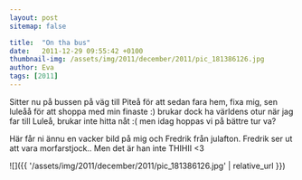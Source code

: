 ```yaml
---
layout: post
sitemap: false

title:  "On tha bus"
date:   2011-12-29 09:55:42 +0100
thumbnail-img: /assets/img/2011/december/2011/pic_181386126.jpg
author: Eva
tags: [2011]
---
```


Sitter nu på bussen på väg till Piteå för att sedan fara hem, fixa mig, sen luleåå för att shoppa med min finaste :) brukar dock ha världens otur när jag far till Luleå, brukar inte hitta nåt :( men idag hoppas vi på bättre tur va?

Här får ni ännu en vacker bild på mig och Fredrik från julafton. Fredrik ser ut att vara morfarstjock.. Men det är han inte THIHII <3

![]({{ '/assets/img/2011/december/2011/pic_181386126.jpg'  | relative_url }})

